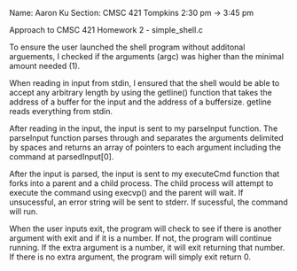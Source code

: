 Name: Aaron Ku
Section: CMSC 421 Tompkins 2:30 pm -> 3:45 pm 

Approach to CMSC 421 Homework 2 - simple_shell.c 

To ensure the user launched the shell program without additonal arguements, I checked if the arguments (argc) was higher than the minimal amount needed (1). 

When reading in input from stdin, I ensured that the shell would be able to accept any arbitrary length by using the getline() function that takes the address of a buffer for the input and the address of a buffersize. getline reads everything from stdin. 

After reading in the input, the input is sent to my parseInput function. The parseInput function parses through and separates the arguments delimited by spaces and returns an array of pointers to each argument including the command at parsedInput[0].

After the input is parsed, the input is sent to my executeCmd function that forks into a parent and a child process. The child process will attempt to execute the command using execvp() and the parent will wait. If unsucessful, an error string will be sent to stderr. If sucessful, the command will run.

When the user inputs exit, the program will check to see if there is another argument with exit and if it is a number. If not, the program will continue running. If the extra argument is a number, it will exit returning that number. If there is no extra argument, the program will simply exit return 0. 
